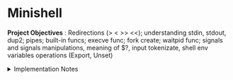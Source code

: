 # Minishell

**Project Objectives** : Redirections (> < >> <<); understanding stdin, stdout, dup2; pipes; built-in funcs; execve func; fork create; waitpid func; signals and signals manipulations, meaning of $?, input tokenizate, shell env variables operations (Export, Unset)

<details>
  <summary>Implementation Notes</summary>
 
 - It Display a prompt when waiting for a new command.
 - It Have a working history.
 - It Search and launch the right executable (based on the PATH variable or using a relative or an absolute path).
 - It Handle ’ (single quote) which should prevent the shell from interpreting the meta-characters in the quoted sequence.
 - It Handle " (double quote) which should prevent the shell from interpreting the meta-characters in the quoted sequence except for $ (dollar sign).
 - Redirections : >, <, >>, <<
 - It Implement pipes (| character). The output of each command in the pipeline is connected to the input of the next command via a pipe.
 - It handle environment variables ($ followed by a sequence of characters) which should expand to their values.
 - It handle $? which should expand to the exit status of the most recently executed foreground pipeline
 - It handle ctrl-C, ctrl-D and ctrl-\ which should behave like in bash.
  - In interactive mode:
     - ctrl-C displays a new prompt on a new line.
     - ctrl-D exits the shell.
     - ctrl-\ does nothing.
 - It implemented the following builtins:
    - echo with option -n
    - cd with only a relative or absolute path
    - pwd with no options
    - export with no options
    - unset with no options
    - env with no options or arguments
    - exit with no options
 
</details>
